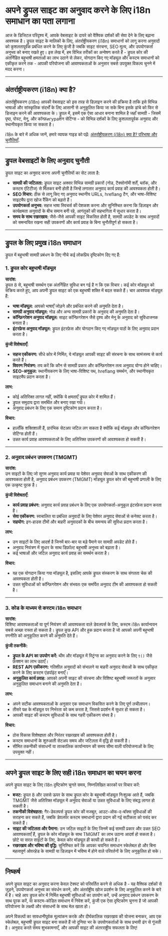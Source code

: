 # अपने ड्रुपल साइट का अनुवाद करने के लिए i18n समाधान का पता लगाना

आज के डिजिटल परिदृश्य में, आपके वेबसाइट के दायरे को वैश्विक दर्शकों की सेवा देने के लिए बढ़ाना आवश्यक है। ड्रुपल साइट के मालिकों के लिए, अंतर्राष्ट्रीयकरण (i18n) समाधानों को लागू करना अनुवादों को कुशलतापूर्वक प्रबंधित करने के लिए कुंजी है जबकि साइट संरचना, SEO मूल्य, और उपयोगकर्ता अनुभव को बनाए रखते हुए। इस लेख में, हम विभिन्न तरीकों का अन्वेषण करते हैं - ड्रुपल कोर की अंतर्निहित बहुभाषी क्षमताओं का लाभ उठाने से लेकर, योगदान किए गए मॉड्यूल और कस्टम समाधानों को एकीकृत करने तक - आपकी परियोजना की आवश्यकताओं के अनुसार सबसे उपयुक्त विकल्प चुनने में मदद करना।

---

## अंतर्राष्ट्रीयकरण (i18n) क्या है?

अंतर्राष्ट्रीयकरण (i18n) आपकी वेबसाइट को इस तरह से डिज़ाइन करने की प्रक्रिया है ताकि इसे विभिन्न भाषाओं और सांस्कृतिक संदर्भों के लिए आसानी से अनुकूलित किया जा सके बिना इसके ढांचे को फिर से डिजाइन करने की आवश्यकता के। ड्रुपल में, इसमें एक ऐसा आधार बनाना शामिल है जहाँ सामग्री - जिसमें पृष्ठ, पोस्ट, मेनू, और कॉन्फ़игураशन सेटिंग्स - को विभिन्न दर्शकों के लिए कुशलतापूर्वक अनुवाद और स्थानीयकृत किया जा सकता है।

i18n के बारे में अधिक जानें, हमारे व्यापक गाइड को पढ़ें: [अंतर्राष्ट्रीयकरण (i18n) क्या है? परिभाषा और चुनौतियाँ](https://github.com/aymericzip/intlayer/blob/main/blog/hi/what_is_internationalization.md).

---

## ड्रुपल वेबसाइटों के लिए अनुवाद चुनौती

ड्रुपल साइट का अनुवाद करना अपनी चुनौतियों का सेट लाता है:

- **सामग्री की जटिलता:** ड्रुपल साइट अक्सर विभिन्न सामग्री प्रकारों (नोड, टैक्सोनॉमी शर्तें, ब्लॉक, और कस्टम एंटिटीज) से मिलकर बनी होती है जिन्हें लगातार अनुवाद कार्य प्रवाह की आवश्यकता होती है।
- **SEO विचार:** ठीक से लागू किए गए अनुवाद स्थानीय URLs, hreflang टैग, और भाषा-विशिष्ट साइटमैप द्वारा खोज रैंकिंग को बढ़ाते हैं।
- **उपयोगकर्ता अनुभव:** सहज भाषा स्विचर्स की पेशकश करना और सुनिश्चित करना कि डिज़ाइन और कार्यक्षमता अनुवादों के बीच समान बनी रहे, आगंतुकों की सहभागिता में सुधार करता है।
- **समय के साथ रखरखाव:** जैसे-जैसे आपकी साइट विकसित होती है, सामग्री अपडेट के साथ अनुवादों को समन्वयित रखना सही उपकरणों और कार्य प्रवाह के बिना चुनौतीपूर्ण हो सकता है।

---

## ड्रुपल के लिए प्रमुख i18n समाधान

ड्रुपल में बहुभाषी सामग्री प्रबंधन के लिए नीचे कई लोकप्रिय दृष्टिकोण दिए गए हैं:

### 1. ड्रुपल कोर बहुभाषी मॉड्यूल

**सारांश:**  
ड्रुपल 8 से, बहुभाषी समर्थन एक अंतर्निहित सुविधा बन गई है न कि एक विचार। कई कोर मॉड्यूल को सक्रिय करते हुए, आप अपनी ड्रुपल साइट को एक बहुभाषी शक्ति में बदल सकते हैं। चार आवश्यक मॉड्यूल हैं:

- **भाषा मॉड्यूल:** आपको भाषाएँ जोड़ने और प्रबंधित करने की अनुमति देता है।
- **सामग्री अनुवाद मॉड्यूल:** नोड और अन्य सामग्री प्रकारों के अनुवाद की अनुमति देता है।
- **कॉन्फ़िगरेशन अनुवाद मॉड्यूल:** साइट कॉन्फ़िगरेशन जैसे दृश्य और मेनू के अनुवाद को सुविधाजनक बनाता है।
- **इंटरफ़ेस अनुवाद मॉड्यूल:** ड्रुपल इंटरफ़ेस और योगदान किए गए मॉड्यूल पाठों के लिए अनुवाद प्रदान करता है।

**कुंजी विशेषताएँ:**

- **सहज एकीकरण:** सीधे कोर में निर्मित, ये मॉड्यूल आपकी साइट की संरचना के साथ सामंजस्य से कार्य करते हैं।
- **विवरण नियंत्रण:** तय करें कि कौन से सामग्री प्रकार और कॉन्फ़िगरेशन तत्व अनुवाद योग्य होने चाहिए।
- **SEO-अनुकूल:** स्थानीयकरण के लिए भाषा-विशिष्ट पथ, hreflang समर्थन, और स्थानीयकृत साइटमैप प्रदान करता है।

**लाभ:**

- कोई अतिरिक्त लागत नहीं, क्योंकि ये क्षमताएँ ड्रुपल कोर में शामिल हैं।
- ड्रुपल समुदाय द्वारा समर्थित और बनाए रखा गया।
- अनुवाद प्रबंधन के लिए एक समान दृष्टिकोण प्रदान करता है।

**विचार:**

- हालाँकि शक्तिशाली हैं, प्रारंभिक सेटअप जटिल लग सकता है क्योंकि कई मॉड्यूल और कॉन्फ़िगरेशन सेटिंग्स होती हैं।
- उन्नत कार्य प्रवाह आवश्यकताओं के लिए अतिरिक्त उपकरणों की आवश्यकता हो सकती है।

---

### 2. अनुवाद प्रबंधन उपकरण (TMGMT)

**सारांश:**  
उन साइटों के लिए जो सुगम अनुवाद कार्य प्रवाह या पेशेवर अनुवाद सेवाओं के साथ एकीकरण की आवश्यकता होती है, अनुवाद प्रबंधन उपकरण (TMGMT) मॉड्यूल ड्रुपल कोर की बहुभाषी प्रणाली के लिए एक उत्कृष्ट पूरक है।

**कुंजी विशेषताएँ:**

- **कार्य प्रवाह प्रबंधन:** अनुवाद कार्य प्रवाह प्रबंधन के लिए एक उपयोगकर्ता-अनुकूल इंटरफ़ेस प्रदान करता है।
- **सेवा एकीकरण:** स्वचालित या प्रबंधित अनुवादों के लिए पेशेवर अनुवाद सेवाओं से कनेक्ट करता है।
- **सहयोग:** इन-हाउस टीमों और बाहरी अनुवादकों के बीच समन्वय की सुविधा प्रदान करता है।

**लाभ:**

- उन साइटों के लिए आदर्श है जिनमें बार-बार या बड़े पैमाने पर सामग्री अपडेट होते हैं।
- अनुवाद नियंत्रण में सुधार के साथ डिफ़ॉल्ट बहुभाषी अनुभव को बढ़ाता है।
- कई भाषाओं और जटिल अनुवाद कार्य प्रवाह का समर्थन करता है।

**विचार:**

- यह एक योगदान किया गया मॉड्यूल है, इसलिए आपके ड्रुपल संस्करण के साथ संगतता चेक की आवश्यकता होती है।
- उन्नत सुविधाओं को कॉन्फ़िगरेशन और संभवतः एक समर्पित अनुवाद टीम की आवश्यकता हो सकती है।

---

### 3. कोड के माध्यम से कस्टम i18n समाधान

**सारांश:**  
विशिष्ट आवश्यकताओं या पूर्ण नियंत्रण की आवश्यकता वाले डेवलपर्स के लिए, कस्टम i18n कार्यान्वयन सबसे अच्छा रास्ता हो सकता है। ड्रुपल कुछ API और हुक प्रदान करता है जो आपको अपनी बहुभाषी रणनीति को अनुकूलित करने की अनुमति देते हैं।

**कुंजी तकनीकें:**

- **ड्रुपल के API का उपयोग करें:** थीम और मॉड्यूल में स्ट्रिंग्स का अनुवाद करने के लिए `t()` जैसे फ़ंक्शन का लाभ उठाएँ।
- **REST API एकीकरण:** गतिशील अनुवादों को संभालने या बाहरी अनुवाद सेवाओं के साथ एकीकृत करने के लिए कस्टम एंडपॉइंट बनाएँ।
- **अनुकूलित कार्य प्रवाह:** आपको अपनी साइट की संरचना और विशिष्ट बहुभाषी जरूरतों के अनुसार अनुकूलित समाधान बनाने की अनुमति देता है।

**लाभ:**

- अपने सटीक आवश्यकताओं के अनुसार एक समाधान विकसित करने के लिए पूर्ण लचीलापन।
- तीसरे पक्ष के मॉड्यूल पर निर्भरता को कम करता है, जिससे प्रदर्शन में सुधार हो सकता है।
- आपकी साइट की कस्टम सुविधाओं के साथ गहरी एकीकरण संभव है।

**विचार:**

- ठोस विकास विशेषज्ञता और निरंतर रखरखाव की आवश्यकता होती है।
- कस्टम समाधानों के शुरुआती सेटअप समय और जटिलता में वृद्धि हो सकती है।
- सीमित तकनीकी संसाधनों या तात्कालिक कार्यान्वयन की समय सीमा वाली परियोजनाओं के लिए उपयुक्त नहीं।

---

## अपने ड्रुपल साइट के लिए सही i18n समाधान का चयन करना

अपने ड्रुपल साइट के लिए i18n दृष्टिकोण चुनते समय, निम्नलिखित कारकों पर विचार करें:

- **बजट:** ड्रुपल 8 और उससे ऊपर के साथ ड्रुपल कोर के बहुभाषी मॉड्यूल निःशुल्क आते हैं, जबकि TMGMT जैसे अतिरिक्त मॉड्यूल में अनुवाद सेवाओं या उन्नत सुविधाओं के लिए संबद्ध लागत हो सकती है।
- **तकनीकी विशेषज्ञता:** गैर-डेवलपर्स ड्रुपल कोर की मजबूत, आउट-ऑफ-द-बॉक्स सुविधाओं की सराहना कर सकते हैं, जबकि डेवलपर कस्टम समाधानों द्वारा प्रदान की गई सटीकता को पसंद कर सकते हैं।
- **साइट की जटिलता और पैमाना:** उन जटिल साइटों के लिए जिनमें कई सामग्री प्रकार और उन्नत SEO आवश्यकताएँ हैं, ड्रुपल के कोर मॉड्यूल के साथ TMGMT का लाभ उठाना आदर्श हो सकता है। छोटे या सरल साइटों के लिए, केवल कोर मॉड्यूल ही काफी हो सकते हैं।
- **रखरखाव और भविष्य की वृद्धि:** सुनिश्चित करें कि आपका चयनित समाधान स्केलेबल हो और बिना महत्वपूर्ण ओवरहेड के सामग्री या डिज़ाइन में भविष्य में होने वाले परिवर्तनों के लिए अनुकूलित हो सके।

---

## निष्कर्ष

अपने ड्रुपल साइट का अनुवाद करना केवल टेक्स्ट को परिवर्तित करने से अधिक है - यह वैश्विक दर्शकों से जुड़ने, उपयोगकर्ता अनुभव का संवर्धन करने, और अंतर्राष्ट्रीय खोज प्रदर्शन के लिए अनुकूलित करने के बारे में है। चाहे आप ड्रुपल कोर में निर्मित बहुभाषी सुविधाओं का उपयोग करें, उन्हें अनुवाद प्रबंधन उपकरण के साथ पूरक करें, या कस्टम-कोडित समाधान में निवेश करें, कुंजी एक ऐसा दृष्टिकोण चुनना है जो आपकी परियोजना के लक्ष्यों और संसाधनों के साथ मेल खाता हो।

अपने विकल्पों का सावधानीपूर्वक मूल्यांकन करके और दीर्घकालिक रखरखाव की योजना बनाकर, आप एक स्केलेबल, बहुभाषी ड्रुपल साइट बना सकते हैं जो दुनिया भर के उपयोगकर्ताओं के साथ प्रभावी ढंग से गूंजती है। अनुवाद करते समय शुभकामनाएँ, और आपकी साइट की अंतरराष्ट्रीय सफलता के लिए!
